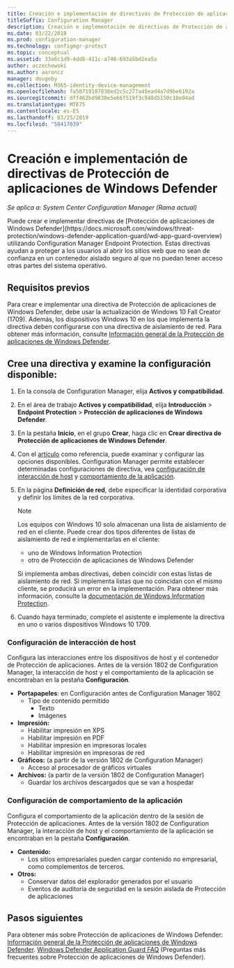 ```yaml
---
title: Creación e implementación de directivas de Protección de aplicaciones de Windows Defender
titleSuffix: Configuration Manager
description: Creación e implementación de directivas de Protección de aplicaciones de Windows Defender.
ms.date: 03/22/2018
ms.prod: configuration-manager
ms.technology: configmgr-protect
ms.topic: conceptual
ms.assetid: 33a6c1d9-4dd8-411c-a748-693a5bd2ea5a
author: aczechowski
ms.author: aaroncz
manager: dougeby
ms.collection: M365-identity-device-management
ms.openlocfilehash: fa50719107838ed2c5c277a45ead4a7d9be6192a
ms.sourcegitcommit: dff462bd9830e5e66f519f3c948d5150c18e94ad
ms.translationtype: MTE75
ms.contentlocale: es-ES
ms.lasthandoff: 03/25/2019
ms.locfileid: "58417039"
---
```

# <a name="create-and-deploy-windows-defender-application-guard-policy"></a>Creación e implementación de directivas de Protección de aplicaciones de Windows Defender 
*Se aplica a: System Center Configuration Manager (Rama actual)*
<!-- 1351960 --> Puede crear e implementar directivas de [Protección de aplicaciones de Windows Defender](https://docs.microsoft.com/windows/threat-protection/windows-defender-application-guard/wd-app-guard-overview) utilizando Configuration Manager Endpoint Protection. Estas directivas ayudan a proteger a los usuarios al abrir los sitios web que no sean de confianza en un contenedor aislado seguro al que no puedan tener acceso otras partes del sistema operativo.

## <a name="prerequisites"></a>Requisitos previos

Para crear e implementar una directiva de Protección de aplicaciones de Windows Defender, debe usar la actualización de Windows 10 Fall Creator (1709). Además, los dispositivos Windows 10 en los que implementa la directiva deben configurarse con una directiva de aislamiento de red. Para obtener más información, consulte [Información general de la Protección de aplicaciones de Windows Defender](https://docs.microsoft.com/windows/threat-protection/windows-defender-application-guard/wd-app-guard-overview). 


## <a name="create-a-policy-and-to-browse-the-available-settings"></a>Cree una directiva y examine la configuración disponible:

1. En la consola de Configuration Manager, elija **Activos y compatibilidad**.
2. En el área de trabajo **Activos y compatibilidad**, elija **Introducción** > **Endpoint Protection** > **Protección de aplicaciones de Windows Defender**.
3. En la pestaña **Inicio**, en el grupo **Crear**, haga clic en **Crear directiva de Protección de aplicaciones de Windows Defender**.
4. Con el [artículo](https://docs.microsoft.com/windows/security/threat-protection/windows-defender-application-guard/configure-wd-app-guard) como referencia, puede examinar y configurar las opciones disponibles. Configuration Manager permite establecer determinadas configuraciones de directiva, vea [configuración de interacción de host](#BKMK_HIS) y [comportamiento de la aplicación](#BKMK_AppB).
5. En la página **Definición de red**, debe especificar la identidad corporativa y definir los límites de la red corporativa.

    > [!NOTE]
    > Los equipos con Windows 10 solo almacenan una lista de aislamiento de red en el cliente. Puede crear dos tipos diferentes de listas de aislamiento de red e implementarlas en el cliente:
    >
    >  - uno de Windows Information Protection
    >  - otro de Protección de aplicaciones de Windows Defender
    >
    > Si implementa ambas directivas, deben coincidir con estas listas de aislamiento de red. Si implementa listas que no coincidan con el mismo cliente, se producirá un error en la implementación. Para obtener más información, consulte la [documentación de Windows Information Protection](https://docs.microsoft.com/windows/threat-protection/windows-information-protection/create-wip-policy-using-sccm).
    > 
    > 

6. Cuando haya terminado, complete el asistente e implemente la directiva en uno o varios dispositivos Windows 10 1709.

### <a name="bkmk_HIS"></a> Configuración de interacción de host
Configura las interacciones entre los dispositivos de host y el contenedor de Protección de aplicaciones. Antes de la versión 1802 de Configuration Manager, la interacción de host y el comportamiento de la aplicación se encontraban en la pestaña **Configuración**.

- **Portapapeles**: en Configuración antes de Configuration Manager 1802
    - Tipo de contenido permitido
        - Texto
        - Imágenes
- **Impresión:**
    - Habilitar impresión en XPS
    - Habilitar impresión en PDF
    - Habilitar impresión en impresoras locales
    - Habilitar impresión en impresoras de red
- **Gráficos:** (a partir de la versión 1802 de Configuration Manager)
    - Acceso al procesador de gráficos virtuales
- **Archivos:** (a partir de la versión 1802 de Configuration Manager)
    - Guardar los archivos descargados que se van a hospedar

### <a name="bkmk_ABS"></a> Configuración de comportamiento de la aplicación
Configura el comportamiento de la aplicación dentro de la sesión de Protección de aplicaciones. Antes de la versión 1802 de Configuration Manager, la interacción de host y el comportamiento de la aplicación se encontraban en la pestaña **Configuración**.

- **Contenido:**
   - Los sitios empresariales pueden cargar contenido no empresarial, como complementos de terceros.
- **Otros:**
    - Conservar datos del explorador generados por el usuario
    - Eventos de auditoría de seguridad en la sesión aislada de Protección de aplicaciones



## <a name="next-steps"></a>Pasos siguientes
Para obtener más sobre Protección de aplicaciones de Windows Defender: [Información general de la Protección de aplicaciones de Windows Defender](https://docs.microsoft.com/windows/security/threat-protection/windows-defender-application-guard/wd-app-guard-overview).
[Windows Defender Application Guard FAQ](https://docs.microsoft.com/windows/security/threat-protection/windows-defender-application-guard/faq-wd-app-guard) (Preguntas más frecuentes sobre Protección de aplicaciones de Windows Defender).
